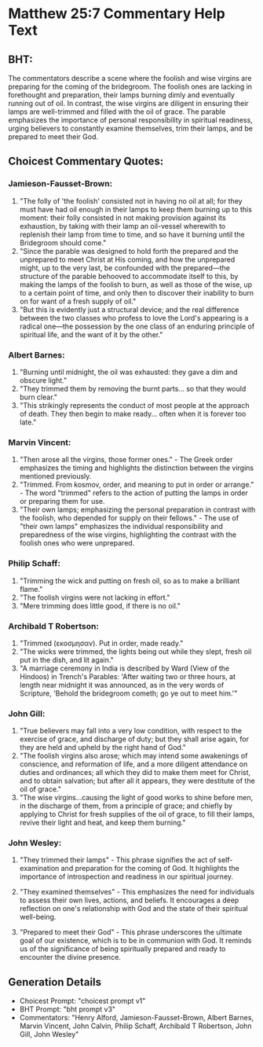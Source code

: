 # Matthew 25:7 Commentary Help Text

## BHT:
The commentators describe a scene where the foolish and wise virgins are preparing for the coming of the bridegroom. The foolish ones are lacking in forethought and preparation, their lamps burning dimly and eventually running out of oil. In contrast, the wise virgins are diligent in ensuring their lamps are well-trimmed and filled with the oil of grace. The parable emphasizes the importance of personal responsibility in spiritual readiness, urging believers to constantly examine themselves, trim their lamps, and be prepared to meet their God.

## Choicest Commentary Quotes:
### Jamieson-Fausset-Brown:
1. "The folly of 'the foolish' consisted not in having no oil at all; for they must have had oil enough in their lamps to keep them burning up to this moment: their folly consisted in not making provision against its exhaustion, by taking with their lamp an oil-vessel wherewith to replenish their lamp from time to time, and so have it burning until the Bridegroom should come."
2. "Since the parable was designed to hold forth the prepared and the unprepared to meet Christ at His coming, and how the unprepared might, up to the very last, be confounded with the prepared—the structure of the parable behooved to accommodate itself to this, by making the lamps of the foolish to burn, as well as those of the wise, up to a certain point of time, and only then to discover their inability to burn on for want of a fresh supply of oil."
3. "But this is evidently just a structural device; and the real difference between the two classes who profess to love the Lord's appearing is a radical one—the possession by the one class of an enduring principle of spiritual life, and the want of it by the other."

### Albert Barnes:
1. "Burning until midnight, the oil was exhausted: they gave a dim and obscure light."
2. "They trimmed them by removing the burnt parts... so that they would burn clear."
3. "This strikingly represents the conduct of most people at the approach of death. They then begin to make ready... often when it is forever too late."

### Marvin Vincent:
1. "Then arose all the virgins, those former ones." - The Greek order emphasizes the timing and highlights the distinction between the virgins mentioned previously.
2. "Trimmed. From kosmov, order, and meaning to put in order or arrange." - The word "trimmed" refers to the action of putting the lamps in order or preparing them for use.
3. "Their own lamps; emphasizing the personal preparation in contrast with the foolish, who depended for supply on their fellows." - The use of "their own lamps" emphasizes the individual responsibility and preparedness of the wise virgins, highlighting the contrast with the foolish ones who were unprepared.

### Philip Schaff:
1. "Trimming the wick and putting on fresh oil, so as to make a brilliant flame." 
2. "The foolish virgins were not lacking in effort." 
3. "Mere trimming does little good, if there is no oil."

### Archibald T Robertson:
1. "Trimmed (εκοσμησαν). Put in order, made ready." 
2. "The wicks were trimmed, the lights being out while they slept, fresh oil put in the dish, and lit again." 
3. "A marriage ceremony in India is described by Ward (View of the Hindoos) in Trench's Parables: 'After waiting two or three hours, at length near midnight it was announced, as in the very words of Scripture, 'Behold the bridegroom cometh; go ye out to meet him.'"

### John Gill:
1. "True believers may fall into a very low condition, with respect to the exercise of grace, and discharge of duty; but they shall arise again, for they are held and upheld by the right hand of God."
2. "The foolish virgins also arose; which may intend some awakenings of conscience, and reformation of life, and a more diligent attendance on duties and ordinances; all which they did to make them meet for Christ, and to obtain salvation; but after all it appears, they were destitute of the oil of grace."
3. "The wise virgins...causing the light of good works to shine before men, in the discharge of them, from a principle of grace; and chiefly by applying to Christ for fresh supplies of the oil of grace, to fill their lamps, revive their light and heat, and keep them burning."

### John Wesley:
1. "They trimmed their lamps" - This phrase signifies the act of self-examination and preparation for the coming of God. It highlights the importance of introspection and readiness in our spiritual journey.

2. "They examined themselves" - This emphasizes the need for individuals to assess their own lives, actions, and beliefs. It encourages a deep reflection on one's relationship with God and the state of their spiritual well-being.

3. "Prepared to meet their God" - This phrase underscores the ultimate goal of our existence, which is to be in communion with God. It reminds us of the significance of being spiritually prepared and ready to encounter the divine presence.


## Generation Details
- Choicest Prompt: "choicest prompt v1"
- BHT Prompt: "bht prompt v3"
- Commentators: "Henry Alford, Jamieson-Fausset-Brown, Albert Barnes, Marvin Vincent, John Calvin, Philip Schaff, Archibald T Robertson, John Gill, John Wesley"
